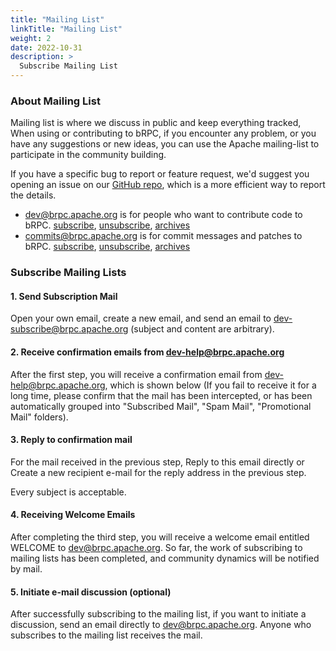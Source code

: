 ```yaml
---
title: "Mailing List"
linkTitle: "Mailing List"
weight: 2
date: 2022-10-31
description: >
  Subscribe Mailing List
---
```


### About Mailing List

Mailing list is where we discuss in public and keep everything tracked, When using or contributing to bRPC, if you encounter any problem, or you have any suggestions or new ideas, you can use the Apache mailing-list to participate in the community building.

If you have a specific bug to report or feature request, we'd suggest you opening an issue on our [GitHub repo](https://github.com/apache/brpc/issues/new/choose), which is a more efficient way to report the details.

* [dev@brpc.apache.org](dev@brpc.apache.org) is for people who want to contribute code to bRPC. [subscribe](mailto:dev-subscribe@brpc.apache.org?subject=send%20this%20email%20to%20subscribe), [unsubscribe](mailto:dev-unsubscribe@brpc.apache.org?subject=send%20this%20email%20to%20unsubscribe), [archives](https://www.mail-archive.com/dev@brpc.apache.org/)
* [commits@brpc.apache.org](commits@brpc.apache.org) is for commit messages and patches to bRPC. [subscribe](mailto:commits-subscribe@brpc.apache.org?subject=send%20this%20email%20to%20subscribe), [unsubscribe](mailto:commits-unsubscribe@brpc.apache.org?subject=send%20this%20email%20to%20unsubscribe), [archives](https://www.mail-archive.com/commits@brpc.apache.org/)

### Subscribe Mailing Lists

#### 1. Send Subscription Mail
Open your own email, create a new email, and send an email to dev-subscribe@brpc.apache.org (subject and content are arbitrary).

#### 2. Receive confirmation emails from dev-help@brpc.apache.org

After the first step, you will receive a confirmation email from dev-help@brpc.apache.org, which is shown below (If you fail to receive it for a long time, please confirm that the mail has been intercepted, or has been automatically grouped into "Subscribed Mail", "Spam Mail", "Promotional Mail" folders).

#### 3. Reply to confirmation mail

For the mail received in the previous step, Reply to this email directly or Create a new recipient e-mail for the reply address in the previous step.

Every subject is acceptable.

#### 4. Receiving Welcome Emails

After completing the third step, you will receive a welcome email entitled WELCOME to dev@brpc.apache.org. So far, the work of subscribing to mailing lists has been completed, and community dynamics will be notified by mail.

#### 5. Initiate e-mail discussion (optional)

After successfully subscribing to the mailing list, if you want to initiate a discussion, send an email directly to dev@brpc.apache.org. Anyone who subscribes to the mailing list receives the mail.